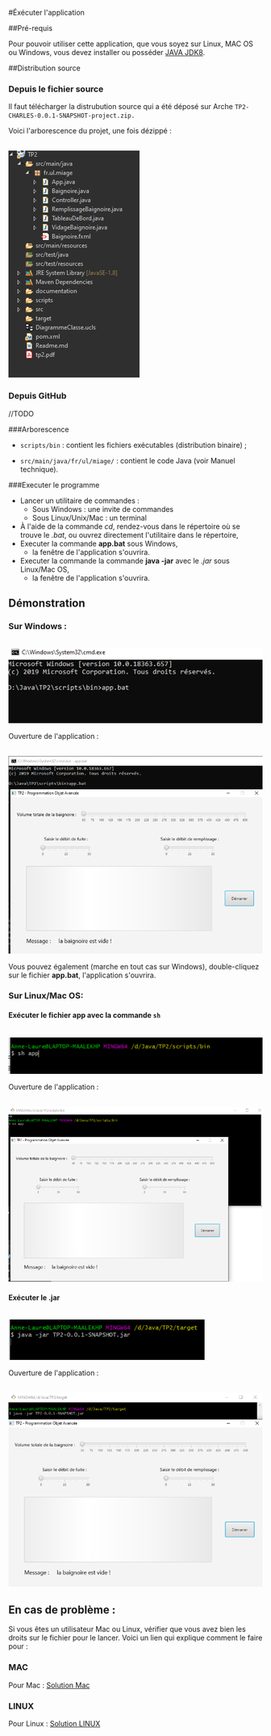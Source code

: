 #Éxécuter l'application 

##Pré-requis

Pour pouvoir utiliser cette application, que vous soyez sur Linux, MAC OS ou Windows, vous devez installer ou posséder <a href="https://www.oracle.com/java/technologies/javase-jdk8-downloads.html">JAVA JDK8</a>.

##Distribution source

### Depuis le fichier source

Il faut télécharger la distrubution source qui a été déposé sur Arche `TP2-CHARLES-0.0.1-SNAPSHOT-project.zip.`

Voici l'arborescence du projet, une fois dézippé :

</br>![Image not found](images/conf.png "install")

### Depuis GitHub

//TODO

###Arborescence

* `scripts/bin` : contient les fichiers exécutables (distribution binaire) ;

* `src/main/java/fr/ul/miage/` : contient le code Java (voir Manuel technique).

###Executer le programme

* Lancer un utilitaire de commandes :
	* Sous Windows : une invite de commandes
	* Sous Linux/Unix/Mac  : un terminal
* À l'aide de la commande *cd*, rendez-vous dans le répertoire où se trouve le *.bat*, ou ouvrez directement l'utilitaire dans le répertoire,
* Executer la commande **app.bat** sous Windows,
	* la fenêtre de l'application s'ouvrira.
* Executer la commande la commande **java -jar** avec le *.jar* sous Linux/Mac OS,
	* la fenêtre de l'application s'ouvrira.

## Démonstration

### Sur Windows :

</br>![Image not found](images/install.png "install")

Ouverture de l'application :

</br>![Image not found](images/install2.png "install")

Vous pouvez également (marche en tout cas sur Windows), double-cliquez sur le fichier **app.bat**, l'application s'ouvrira.

### Sur Linux/Mac OS:

#### Exécuter le fichier app avec la commande `sh`
</br>![Image not found](images/install5.png "install")

Ouverture de l'application :

</br>![Image not found](images/install6.png "install")

#### Exécuter le .jar 
</br>![Image not found](images/install3.png "install")

Ouverture de l'application :

</br>![Image not found](images/install4.png "install")

## En cas de problème :

Si vous êtes un utilisateur Mac ou Linux, vérifier que vous avez bien les droits sur le fichier pour le lancer. Voici un lien qui explique comment le faire pour :

### MAC

Pour Mac : <a href="https://www.alvinpoh.com/how-to-make-and-run-batch-files-in-terminal-in-mac-osx/">Solution Mac</a>

### LINUX

Pour Linux : <a href="https://stackoverflow.com/questions/17015449/how-do-i-run-sh-or-bat-files-from-terminal">Solution LINUX</a>